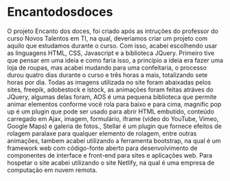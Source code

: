 # Encantodosdoces
O projeto Encanto dos doces, foi criado após as intruçôes do professor do curso Novos Talentos em TI, na qual, deveriamos criar um projeto com aquilo que estudamos durante o curso. Com isso, acabei escolhendo usar as linguagens HTML, CSS, Javascript e a biblioteca JQuery. Primeiro tive que pensar em uma ideia e como faria isso, a principio a ideia era fazer uma loja de roupas, mas acabei mudando para uma confeitaria, o processo durou quatro dias durante o curso e três horas a mais, totalizando sete horas por dia. Todas as imagens utilizada no site foram abaixadas pelos sites, freepik, adobestock e istock, as animaçôes foram feitas atráves do JQuery, algumas delas foram, AOS é uma pequena biblioteca que permite animar elementos conforme você rola para baixo e para cima, magnific pop up é um plugin que pode ser usado para abrir HTML embutido, conteúdo carregado em Ajax, imagem, formulário, iframe (vídeo do YouTube, Vimeo, Google Maps) e galeria de fotos., Stellar é um plugin que fornece efeitos de rolagem paralaxe para qualquer elemento de rolagem, entre outras animações, tambem acabei utilizando a ferramenta bootstrap, na qual é um framework web com código-fonte aberto para desenvolvimento de componentes de interface e front-end para sites e aplicações web. Para hospetar o site acabei utilizando o site Netlify, na qual é uma empresa de computação em nuvem remota.

